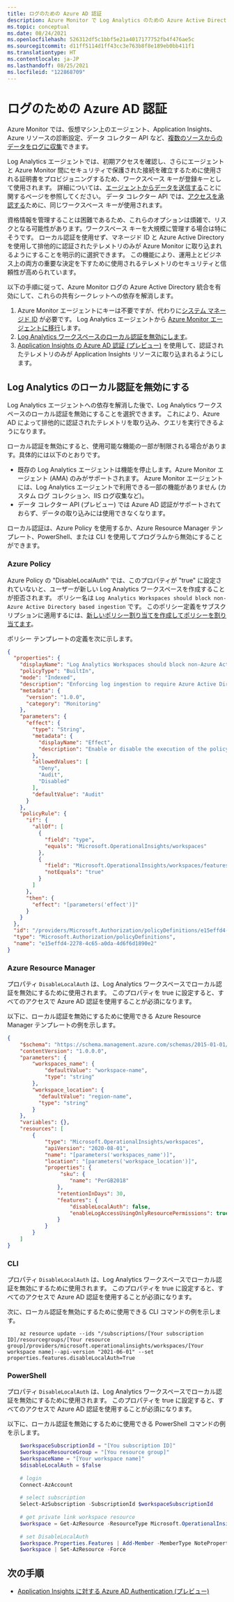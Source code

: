 ```yaml
---
title: ログのための Azure AD 認証
description: Azure Monitor で Log Analytics のための Azure Active Directory (Azure AD) 認証を有効にする方法について説明します。
ms.topic: conceptual
ms.date: 08/24/2021
ms.openlocfilehash: 526312df5c1bbf5e21a4017177752fb4f476ae5c
ms.sourcegitcommit: d11ff5114d1ff43cc3e763b8f8e189eb0bb411f1
ms.translationtype: HT
ms.contentlocale: ja-JP
ms.lasthandoff: 08/25/2021
ms.locfileid: "122868709"
---
```

# <a name="azure-ad-authentication-for-logs"></a>ログのための Azure AD 認証

Azure Monitor では、仮想マシン上のエージェント、Application Insights、Azure リソースの診断設定、データ コレクター API など、[複数のソースからのデータをログに収集](data-platform-logs.md#data-collection)できます。

Log Analytics エージェントでは、初期アクセスを確認し、さらにエージェントと Azure Monitor 間にセキュリティで保護された接続を確立するために使用される証明書をプロビジョニングするため、ワークスペース キーが登録キーとして使用されます。 詳細については、[エージェントからデータを送信する](data-security.md#2-send-data-from-agents)ことに関するページを参照してください。 データ コレクター API では、[アクセスを承認する](data-collector-api.md#authorization)ために、同じワークスペース キーが使用されます。

資格情報を管理することは困難であるため、これらのオプションは煩雑で、リスクとなる可能性があります。ワークスペース キーを大規模に管理する場合は特にそうです。 ローカル認証を使用せず、マネージド ID と Azure Active Directory を使用して排他的に認証されたテレメトリのみが Azure Monitor に取り込まれるようにすることを明示的に選択できます。 この機能により、運用上とビジネス上の両方の重要な決定を下すために使用されるテレメトリのセキュリティと信頼性が高められています。

以下の手順に従って、Azure Monitor ログの Azure Active Directory 統合を有効にして、これらの共有シークレットへの依存を解消します。

1. Azure Monitor エージェントにキーは不要ですが、代わりに[システム マネージド ID](../agents/azure-monitor-agent-overview.md#security) が必要です。 Log Analytics エージェントから [Azure Monitor エージェントに移行](../agents/azure-monitor-agent-migration.md)します。
2. [Log Analytics ワークスペースのローカル認証を無効にします](#disable-local-authentication-for-log-analytics)。
3. [Application Insights の Azure AD 認証 (プレビュー)](../app/azure-ad-authentication.md) を使用して、認証されたテレメトリのみが Application Insights リソースに取り込まれるようにします。

## <a name="disable-local-authentication-for-log-analytics"></a>Log Analytics のローカル認証を無効にする

Log Analytics エージェントへの依存を解消した後で、Log Analytics ワークスペースのローカル認証を無効にすることを選択できます。 これにより、Azure AD によって排他的に認証されたテレメトリを取り込み、クエリを実行できるようになります。

ローカル認証を無効にすると、使用可能な機能の一部が制限される場合があります。具体的には以下のとおりです。

- 既存の Log Analytics エージェントは機能を停止します。Azure Monitor エージェント (AMA) のみがサポートされます。 Azure Monitor エージェントには、Log Analytics エージェントで利用できる一部の機能がありません (カスタム ログ コレクション、IIS ログ収集など)。
- データ コレクター API (プレビュー) では Azure AD 認証がサポートされておらず、データの取り込みには使用できなくなります。

ローカル認証は、Azure Policy を使用するか、Azure Resource Manager テンプレート、PowerShell、または CLI を使用してプログラムから無効にすることができます。

### <a name="azure-policy"></a>Azure Policy

Azure Policy の "DisableLocalAuth" では、このプロパティが "true" に設定されていないと、ユーザーが新しい Log Analytics ワークスペースを作成することが拒否されます。 ポリシー名は `Log Analytics Workspaces should block non-Azure Active Directory based ingestion` です。 このポリシー定義をサブスクリプションに適用するには、[新しいポリシー割り当てを作成してポリシーを割り当てます](../../governance/policy/assign-policy-portal.md)。 

ポリシー テンプレートの定義を次に示します。

```json
{
  "properties": {
    "displayName": "Log Analytics Workspaces should block non-Azure Active Directory based ingestion.",
    "policyType": "BuiltIn",
    "mode": "Indexed",
    "description": "Enforcing log ingestion to require Azure Active Directory authentication prevents unauthenticated logs from an attacker which could lead to incorrect status, false alerts, and incorrect logs stored in the system.",
    "metadata": {
      "version": "1.0.0",
      "category": "Monitoring"
    },
    "parameters": {
      "effect": {
        "type": "String",
        "metadata": {
          "displayName": "Effect",
          "description": "Enable or disable the execution of the policy"
        },
        "allowedValues": [
          "Deny",
          "Audit",
          "Disabled"
        ],
        "defaultValue": "Audit"
      }
    },
    "policyRule": {
      "if": {
        "allOf": [
          {
            "field": "type",
            "equals": "Microsoft.OperationalInsights/workspaces"
          },
          {
            "field": "Microsoft.OperationalInsights/workspaces/features.disableLocalAuth",
            "notEquals": "true"
          }
        ]
      },
      "then": {
        "effect": "[parameters('effect')]"
      }
    }
  },
  "id": "/providers/Microsoft.Authorization/policyDefinitions/e15effd4-2278-4c65-a0da-4d6f6d1890e2",
  "type": "Microsoft.Authorization/policyDefinitions",
  "name": "e15effd4-2278-4c65-a0da-4d6f6d1890e2"
}
```

### <a name="azure-resource-manager"></a>Azure Resource Manager

プロパティ `DisableLocalAuth` は、Log Analytics ワークスペースでローカル認証を無効にするために使用されます。 このプロパティを true に設定すると、すべてのアクセスで Azure AD 認証を使用することが必須になります。 

以下に、ローカル認証を無効にするために使用できる Azure Resource Manager テンプレートの例を示します。

```json
{
    "$schema": "https://schema.management.azure.com/schemas/2015-01-01/deploymentTemplate.json",
    "contentVersion": "1.0.0.0",
    "parameters": {
        "workspaces_name": {
            "defaultValue": "workspace-name",
            "type": "string"
        },
        "workspace_location": {
          "defaultValue": "region-name",
          "type": "string"
        }
    },
    "variables": {},
    "resources": [
        {
            "type": "Microsoft.OperationalInsights/workspaces",
            "apiVersion": "2020-08-01",
            "name": "[parameters('workspaces_name')]",
            "location": "[parameters('workspace_location')]",
            "properties": {
                 "sku": {
                    "name": "PerGB2018"
                },
                "retentionInDays": 30,
                "features": {
                    "disableLocalAuth": false,
                    "enableLogAccessUsingOnlyResourcePermissions": true
                }
            }
        }
    ]
}

```


### <a name="cli"></a>CLI

プロパティ `DisableLocalAuth` は、Log Analytics ワークスペースでローカル認証を無効にするために使用されます。 このプロパティを true に設定すると、すべてのアクセスで Azure AD 認証を使用することが必須になります。 

次に、ローカル認証を無効にするために使用できる CLI コマンドの例を示します。

```azurecli
    az resource update --ids "/subscriptions/[Your subscription ID]/resourcegroups/[Your resource group]/providers/microsoft.operationalinsights/workspaces/[Your workspace name]--api-version "2021-06-01" --set properties.features.disableLocalAuth=True
```

### <a name="powershell"></a>PowerShell

プロパティ `DisableLocalAuth` は、Log Analytics ワークスペースでローカル認証を無効にするために使用されます。 このプロパティを true に設定すると、すべてのアクセスで Azure AD 認証を使用することが必須になります。 

以下に、ローカル認証を無効にするために使用できる PowerShell コマンドの例を示します。

```powershell
    $workspaceSubscriptionId = "[You subscription ID]"
    $workspaceResourceGroup = "[You resource group]"
    $workspaceName = "[Your workspace name]"
    $disableLocalAuth = $false
    
    # login
    Connect-AzAccount
    
    # select subscription
    Select-AzSubscription -SubscriptionId $workspaceSubscriptionId
    
    # get private link workspace resource
    $workspace = Get-AzResource -ResourceType Microsoft.OperationalInsights/workspaces -ResourceGroupName $workspaceResourceGroup -ResourceName $workspaceName -ApiVersion "2021-06-01"
    
    # set DisableLocalAuth
    $workspace.Properties.Features | Add-Member -MemberType NoteProperty -Name DisableLocalAuth -Value $disableLocalAuth -Force
    $workspace | Set-AzResource -Force
```

## <a name="next-steps"></a>次の手順
* [Application Insights に対する Azure AD Authentication (プレビュー)](../app/azure-ad-authentication.md)